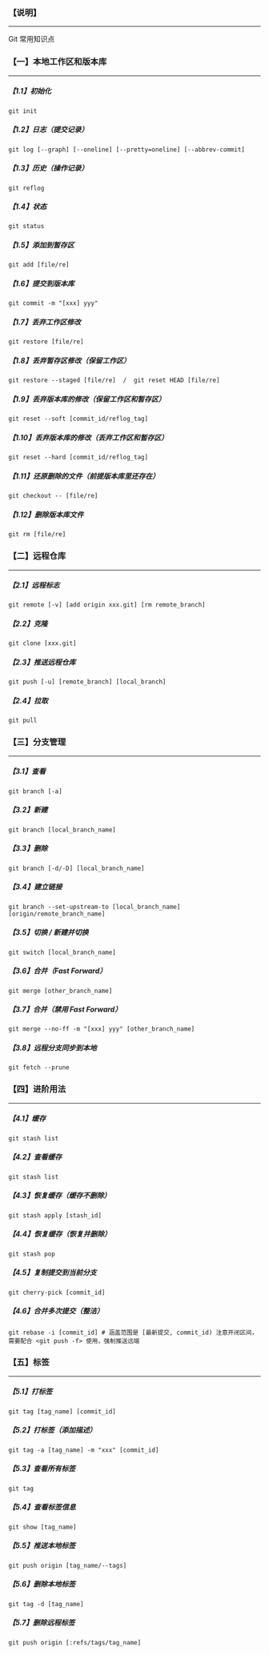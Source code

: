 ### 【说明】

***

Git 常用知识点





### 【一】本地工作区和版本库

***

##### 【1.1】初始化

```shell
git init
```

##### 【1.2】日志（提交记录）

```shell
git log [--graph] [--oneline] [--pretty=oneline] [--abbrev-commit]
```

##### 【1.3】历史（操作记录）

```shell
git reflog
```

##### 【1.4】状态

```shell
git status
```

##### 【1.5】添加到暂存区

```shell
git add [file/re]
```

##### 【1.6】提交到版本库

```shell
git commit -m "[xxx] yyy"
```

##### 【1.7】丢弃工作区修改

```shell
git restore [file/re]
```

##### 【1.8】丢弃暂存区修改（保留工作区）

```shell
git restore --staged [file/re]  /  git reset HEAD [file/re]
```

##### 【1.9】丢弃版本库的修改（保留工作区和暂存区）

```shell
git reset --soft [commit_id/reflog_tag]
```

##### 【1.10】丢弃版本库的修改（丢弃工作区和暂存区）

```shell
git reset --hard [commit_id/reflog_tag]
```

##### 【1.11】还原删除的文件（前提版本库里还存在）

```shell
git checkout -- [file/re]
```

##### 【1.12】删除版本库文件

```shell
git rm [file/re]
```



### 【二】远程仓库

***

##### 【2.1】远程标志

```shell
git remote [-v] [add origin xxx.git] [rm remote_branch]
```

##### 【2.2】克隆

```shell
git clone [xxx.git]
```

##### 【2.3】推送远程仓库

```shell
git push [-u] [remote_branch] [local_branch]
```

##### 【2.4】拉取

```shell
git pull
```



### 【三】分支管理

***

##### 【3.1】查看

```shell
git branch [-a]
```

##### 【3.2】新建

```shell
git branch [local_branch_name]
```

##### 【3.3】删除

```shell
git branch [-d/-D] [local_branch_name]
```

##### 【3.4】建立链接

```shell
git branch --set-upstream-to [local_branch_name] [origin/remote_branch_name]
```

##### 【3.5】切换 / 新建并切换

```shell
git switch [local_branch_name]
```

##### 【3.6】合并（Fast Forward）

```shell
git merge [other_branch_name]
```

##### 【3.7】合并（禁用 Fast Forward）

```shell
git merge --no-ff -m "[xxx] yyy" [other_branch_name]
```

##### 【3.8】远程分支同步到本地

```shell
git fetch --prune
```



### 【四】进阶用法

***

##### 【4.1】缓存

```shell
git stash list
```

##### 【4.2】查看缓存

```shell
git stash list
```

##### 【4.3】恢复缓存（缓存不删除）

```shell
git stash apply [stash_id]
```

##### 【4.4】恢复缓存（恢复并删除）

```shell
git stash pop
```

##### 【4.5】复制提交到当前分支

```shell
git cherry-pick [commit_id]
```

##### 【4.6】合并多次提交（整洁）

```shell
git rebase -i [commit_id] # 涵盖范围是 [最新提交, commit_id) 注意开闭区间，需要配合 <git push -f> 使用，强制推送远端
```



### 【五】标签

***

##### 【5.1】打标签

```shell
git tag [tag_name] [commit_id]
```

##### 【5.2】打标签（添加描述）

```shell
git tag -a [tag_name] -m "xxx" [commit_id]
```

##### 【5.3】查看所有标签

```shell
git tag
```

##### 【5.4】查看标签信息

```shell
git show [tag_name]
```

##### 【5.5】推送本地标签

```shell
git push origin [tag_name/--tags]
```

##### 【5.6】删除本地标签

```shell
git tag -d [tag_name]
```

##### 【5.7】删除远程标签

```shell
git push origin [:refs/tags/tag_name]
```
